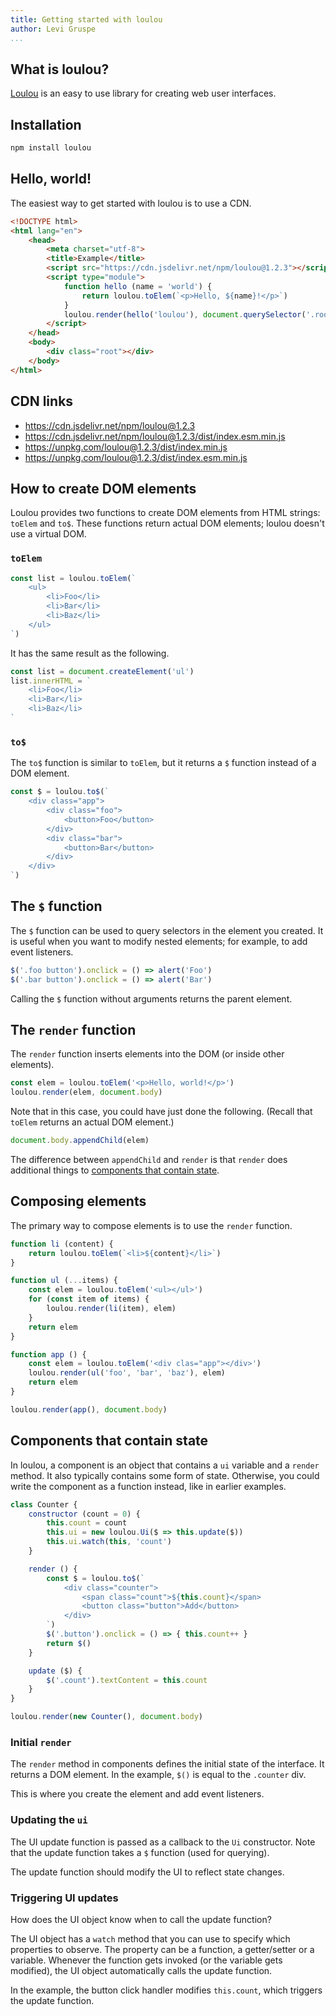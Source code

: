 ```yaml
---
title: Getting started with loulou
author: Levi Gruspe
...
```


What is loulou?
---------------

[Loulou](https://github.com/lggruspe/loulou) is an easy to use library for creating web user interfaces.

Installation
------------

```bash
npm install loulou
```

Hello, world!
-------------

The easiest way to get started with loulou is to use a CDN.

```html
<!DOCTYPE html>
<html lang="en">
    <head>
        <meta charset="utf-8">
        <title>Example</title>
        <script src="https://cdn.jsdelivr.net/npm/loulou@1.2.3"></script>
        <script type="module">
            function hello (name = 'world') {
                return loulou.toElem(`<p>Hello, ${name}!</p>`)
            }
            loulou.render(hello('loulou'), document.querySelector('.root'))
        </script>
    </head>
    <body>
        <div class="root"></div>
    </body>
</html>
```

CDN links
---------

- <https://cdn.jsdelivr.net/npm/loulou@1.2.3>
- <https://cdn.jsdelivr.net/npm/loulou@1.2.3/dist/index.esm.min.js>
- <https://unpkg.com/loulou@1.2.3/dist/index.min.js>
- <https://unpkg.com/loulou@1.2.3/dist/index.esm.min.js>

How to create DOM elements
--------------------------

Loulou provides two functions to create DOM elements from HTML strings:
`toElem` and `to$`.
These functions return actual DOM elements; loulou doesn't use a virtual DOM.

### `toElem`

```javascript
const list = loulou.toElem(`
    <ul>
        <li>Foo</li>
        <li>Bar</li>
        <li>Baz</li>
    </ul>
`)
```

It has the same result as the following.

```javascript
const list = document.createElement('ul')
list.innerHTML = `
    <li>Foo</li>
    <li>Bar</li>
    <li>Baz</li>
`
```

### `to$`

The `to$` function is similar to `toElem`, but it returns a `$` function instead of a DOM element.

```javascript
const $ = loulou.to$(`
    <div class="app">
        <div class="foo">
            <button>Foo</button>
        </div>
        <div class="bar">
            <button>Bar</button>
        </div>
    </div>
`)
```

The `$` function
----------------

The `$` function can be used to query selectors in the element you created.
It is useful when you want to modify nested elements; for example, to add event listeners.

```javascript
$('.foo button').onclick = () => alert('Foo')
$('.bar button').onclick = () => alert('Bar')
```

Calling the `$` function without arguments returns the parent element.

The `render` function
---------------------

The `render` function inserts elements into the DOM (or inside other elements).

```javascript
const elem = loulou.toElem('<p>Hello, world!</p>')
loulou.render(elem, document.body)
```

Note that in this case, you could have just done the following.
(Recall that `toElem` returns an actual DOM element.)

```javascript
document.body.appendChild(elem)
```

The difference between `appendChild` and `render` is that `render` does additional things to [components that contain state](#components-that-contain-state).

Composing elements
------------------

The primary way to compose elements is to use the `render` function.

```javascript
function li (content) {
    return loulou.toElem(`<li>${content}</li>`)
}

function ul (...items) {
    const elem = loulou.toElem('<ul></ul>')
    for (const item of items) {
        loulou.render(li(item), elem)
    }
    return elem
}

function app () {
    const elem = loulou.toElem('<div clas="app"></div>')
    loulou.render(ul('foo', 'bar', 'baz'), elem)
    return elem
}

loulou.render(app(), document.body)
```

Components that contain state
-----------------------------

In loulou, a component is an object that contains a `ui` variable and a `render` method.
It also typically contains some form of state.
Otherwise, you could write the component as a function instead, like in earlier examples.

```javascript
class Counter {
    constructor (count = 0) {
        this.count = count
        this.ui = new loulou.Ui($ => this.update($))
        this.ui.watch(this, 'count')
    }

    render () {
        const $ = loulou.to$(`
            <div class="counter">
                <span class="count">${this.count}</span>
                <button class="button">Add</button>
            </div>
        `)
        $('.button').onclick = () => { this.count++ }
        return $()
    }

    update ($) {
        $('.count').textContent = this.count
    }
}

loulou.render(new Counter(), document.body)
```

### Initial `render`

The `render` method in components defines the initial state of the interface.
It returns a DOM element.
In the example, `$()` is equal to the `.counter` div.

This is where you create the element and add event listeners.

### Updating the `ui`

The UI update function is passed as a callback to the `Ui` constructor.
Note that the update function takes a `$` function (used for querying).

The update function should modify the UI to reflect state changes.

### Triggering UI updates

How does the UI object know when to call the update function?

The UI object has a `watch` method that you can use to specify which properties to observe.
The property can be a function, a getter/setter or a variable.
Whenever the function gets invoked (or the variable gets modified), the UI object automatically calls the update function.

In the example, the button click handler modifies `this.count`, which triggers the update function.
